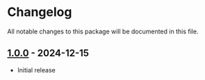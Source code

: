 # Changelog

All notable changes to this package will be documented in this file.

## [1.0.0] - 2024-12-15

- Initial release

[1.0.0]: https://github.com/daun/statamic-utils/releases/tag/1.0.0
